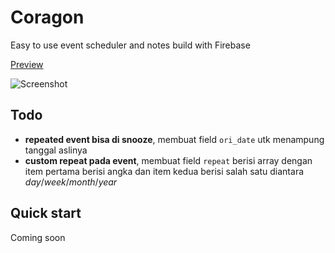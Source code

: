 # Coragon
Easy to use event scheduler and notes build with Firebase

[Preview](https://coragon.web.app/)

![Screenshot](https://i.imgur.com/kJGYuwp.jpg)

## Todo

- **repeated event bisa di snooze**, membuat field `ori_date` utk menampung tanggal aslinya
- **custom repeat pada event**, membuat field `repeat` berisi array dengan item pertama berisi angka dan item kedua berisi salah satu diantara *day*/*week*/*month*/*year*

## Quick start

Coming soon
